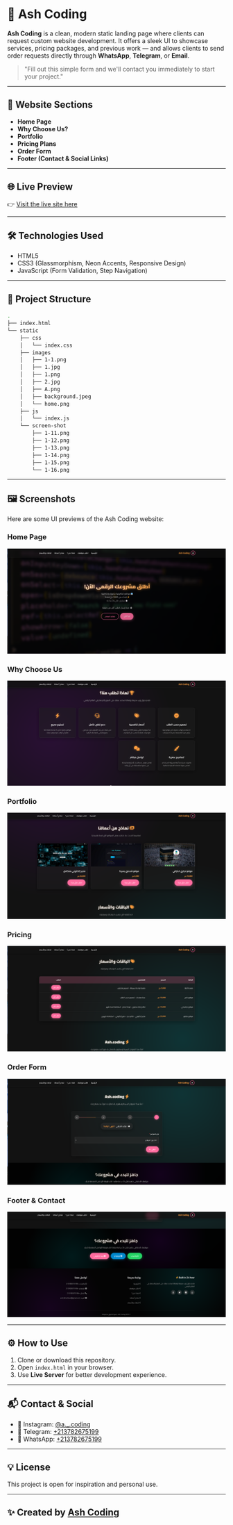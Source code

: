 # 🚀 Ash Coding

**Ash Coding** is a clean, modern static landing page where clients can request custom website development. It offers a sleek UI to showcase services, pricing packages, and previous work — and allows clients to send order requests directly through **WhatsApp**, **Telegram**, or **Email**.

> "Fill out this simple form and we'll contact you immediately to start your project."

---

## 📸 Website Sections

- **Home Page**
- **Why Choose Us?**
- **Portfolio**
- **Pricing Plans**
- **Order Form**
- **Footer (Contact & Social Links)**

---

## 🌐 Live Preview

👉 [Visit the live site here](https://ash-coding.onrender.com)

---

## 🛠️ Technologies Used

- HTML5
- CSS3 (Glassmorphism, Neon Accents, Responsive Design)
- JavaScript (Form Validation, Step Navigation)

---

## 📁 Project Structure

```bash
.
├── index.html
└── static
    ├── css
    │   └── index.css
    ├── images
    │   ├── 1-1.png
    │   ├── 1.jpg
    │   ├── 1.png
    │   ├── 2.jpg
    │   ├── A.png
    │   ├── background.jpeg
    │   └── home.png
    ├── js
    │   └── index.js
    └── screen-shot
        ├── 1-11.png
        ├── 1-12.png
        ├── 1-13.png
        ├── 1-14.png
        ├── 1-15.png
        └── 1-16.png
```

---

## 🖼️ Screenshots

Here are some UI previews of the Ash Coding website:

### Home Page

![Home](/static/screen-shot/1-11.png)

### Why Choose Us

![Why Us](./static/screen-shot/1-12.png)

### Portfolio

![Portfolio](./static/screen-shot/1-13.png)

### Pricing

![Pricing](./static/screen-shot/1-14.png)

### Order Form

![Order Form](./static/screen-shot/1-15.png)

### Footer & Contact

![Footer](./static/screen-shot/1-16.png)

---

## ⚙️ How to Use

1. Clone or download this repository.
2. Open `index.html` in your browser.
3. Use **Live Server** for better development experience.

---

## 📬 Contact & Social

- 📸 Instagram: [@a._.coding](https://www.instagram.com/a._.coding/)
- 💬 Telegram: [+213782675199](https://t.me/+213782675199)
- 💬 WhatsApp: [+213782675199](https://wa.me/213782675199)

---

## 💡 License

This project is open for inspiration and personal use.

---

## ✨ Created by [Ash Coding](https://www.instagram.com/a._.coding/)
